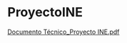 # ProyectoINE

[Documento Técnico_Proyecto INE.pdf](https://github.com/user-attachments/files/15830384/Documento.Tecnico_Proyecto.INE.pdf)

